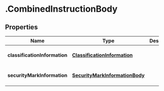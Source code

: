 # .CombinedInstructionBody

## Properties
Name | Type | Description | Notes
------------ | ------------- | ------------- | -------------
**classificationInformation** | [**ClassificationInformation**](ClassificationInformation.md) |  | [optional] [default to null]
**securityMarkInformation** | [**SecurityMarkInformationBody**](SecurityMarkInformationBody.md) |  | [optional] [default to null]


